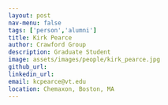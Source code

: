 ```yaml
---
layout: post
nav-menu: false
tags: ['person','alumni']
title: Kirk Pearce 
author: Crawford Group
description: Graduate Student
image: assets/images/people/kirk_pearce.jpg
github_url: 
linkedin_url: 
email: kcpearce@vt.edu 
location: Chemaxon, Boston, MA
---
```


